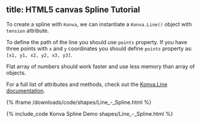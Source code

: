title: HTML5 canvas Spline Tutorial
---

To create a spline with `Konva`, we can instantiate a `Konva.Line()` object with `tension` attribute.

To define the path of the line you should use `points` property. If you have three points with `x` and `y` coordinates you should define `points` property as: `[x1, y1, x2, y2, x3, y3]`.

Flat array of numbers should work faster and use less memory than array of objects.

For a full list of attributes and methods, check out the [Konva.Line documentation](/api/Konva.Line.html).

{% iframe /downloads/code/shapes/Line_-_Spline.html %}

{% include_code Konva Spline Demo shapes/Line_-_Spline.html %}
